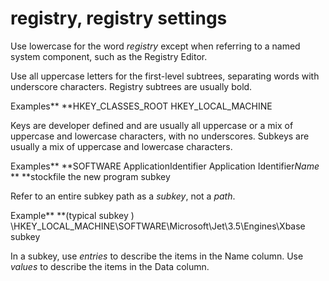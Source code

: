 # registry, registry settings

Use lowercase for the word *registry* except when referring to a named system component, such as the Registry Editor. 

Use
all uppercase letters for the first-level subtrees,
separating words with underscore characters. Registry subtrees are
usually bold.

Examples**
**HKEY\_CLASSES\_ROOT 
HKEY\_LOCAL\_MACHINE

Keys
are developer defined and are usually all uppercase or a mix of
uppercase and lowercase characters, with no underscores. Subkeys are
usually a mix of uppercase and lowercase characters.

Examples**
**SOFTWARE 
ApplicationIdentifier 
Application Identifier*Name* **
**stockfile 
the new program subkey

Refer to an entire subkey path as a *subkey*, not a *path*. 

Example**
**(typical subkey ) \\HKEY\_LOCAL\_MACHINE\\SOFTWARE\\Microsoft\\Jet\\3.5\\Engines\\Xbase subkey

In a subkey, use *entries* to describe the items in the Name column. Use *values* to describe the items in the Data column.
